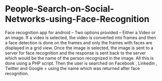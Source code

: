People-Search-on-Social-Networks-using-Face-Recognition
=======================================================

Face recognition app for android – Two options provided – Either a Video or an image. If a video is selected, the video is converted into frames
and then a face detection is done on the frames and only the frames with faces are displayed in a grid view. 
Once the image is selected, the image is sent to a server for face recognition and 
the response is sent back to the server which would be the name of the person recognized in the image. All this is done using a PHP script. 
Then the user is searched on Facebook , Linkedin , Twitter and Google + using the name which was returned after face recognition.
